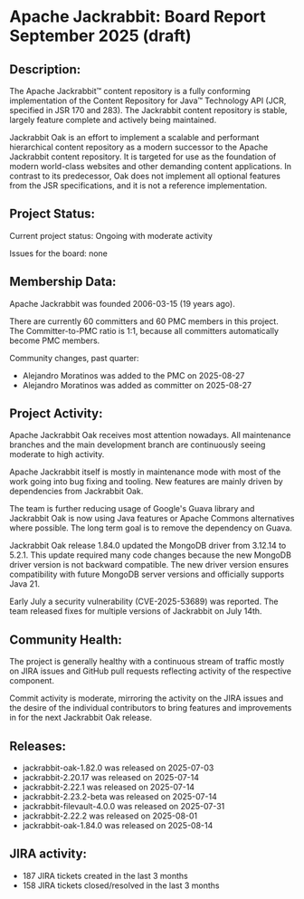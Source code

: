 <!--
   Licensed to the Apache Software Foundation (ASF) under one or more
   contributor license agreements.  See the NOTICE file distributed with
   this work for additional information regarding copyright ownership.
   The ASF licenses this file to You under the Apache License, Version 2.0
   (the "License"); you may not use this file except in compliance with
   the License.  You may obtain a copy of the License at

       http://www.apache.org/licenses/LICENSE-2.0

   Unless required by applicable law or agreed to in writing, software
   distributed under the License is distributed on an "AS IS" BASIS,
   WITHOUT WARRANTIES OR CONDITIONS OF ANY KIND, either express or implied.
   See the License for the specific language governing permissions and
   limitations under the License.
-->
Apache Jackrabbit: Board Report September 2025 (draft)
==========================================

## Description: 
The Apache Jackrabbit™ content repository is a fully conforming
implementation of the Content Repository for Java™ Technology API
(JCR, specified in JSR 170 and 283). The Jackrabbit content 
repository is stable, largely feature complete and actively being
maintained.

Jackrabbit Oak is an effort to implement a scalable and performant 
hierarchical content repository as a modern successor to the Apache
Jackrabbit content repository. It is targeted for use as the 
foundation of modern world-class websites and other demanding 
content applications. In contrast to its predecessor, Oak does not 
implement all optional features from the JSR specifications, and it 
is not a reference implementation. 

## Project Status: 
Current project status: Ongoing with moderate activity

Issues for the board: none

## Membership Data:
Apache Jackrabbit was founded 2006-03-15 (19 years ago).

There are currently 60 committers and 60 PMC members in this project.
The Committer-to-PMC ratio is 1:1, because all committers automatically
become PMC members.

Community changes, past quarter:
- Alejandro Moratinos was added to the PMC on 2025-08-27
- Alejandro Moratinos was added as committer on 2025-08-27

## Project Activity: 
Apache Jackrabbit Oak receives most attention nowadays. All 
maintenance branches and the main development branch are 
continuously seeing moderate to high activity.

Apache Jackrabbit itself is mostly in maintenance mode with most of 
the work going into bug fixing and tooling. New features are mainly
driven by dependencies from Jackrabbit Oak.

The team is further reducing usage of Google's Guava library and
Jackrabbit Oak is now using Java features or Apache Commons alternatives
where possible. The long term goal is to remove the dependency on Guava. 

Jackrabbit Oak release 1.84.0 updated the MongoDB driver from 3.12.14 to
5.2.1. This update required many code changes because the new MongoDB
driver version is not backward compatible. The new driver version ensures
compatibility with future MongoDB server versions and officially supports
Java 21.

Early July a security vulnerability (CVE-2025-53689) was reported. The
team released fixes for multiple versions of Jackrabbit on July 14th.

## Community Health:
The project is generally healthy with a continuous stream of traffic
mostly on JIRA issues and GitHub pull requests reflecting activity of
the respective component. 

Commit activity is moderate, mirroring the activity on the 
JIRA issues and the desire of the individual contributors to bring
features and improvements in for the next Jackrabbit Oak release.

## Releases:

- jackrabbit-oak-1.82.0 was released on 2025-07-03
- jackrabbit-2.20.17 was released on 2025-07-14
- jackrabbit-2.22.1 was released on 2025-07-14
- jackrabbit-2.23.2-beta was released on 2025-07-14
- jackrabbit-filevault-4.0.0 was released on 2025-07-31
- jackrabbit-2.22.2 was released on 2025-08-01
- jackrabbit-oak-1.84.0 was released on 2025-08-14

## JIRA activity:

- 187 JIRA tickets created in the last 3 months
- 158 JIRA tickets closed/resolved in the last 3 months
